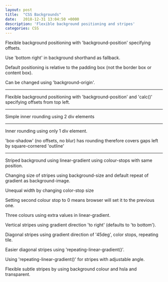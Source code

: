```yaml
---
layout: post
title:  "CSS Backgrounds"
date:   2018-12-31 13:04:50 +0000
description: 'Flexible background positioning and stripes'
categories: CSS
---
```

<div class="flexible-background">
  <div>
    <p>Flexible background positioning with 'background-position' specifying offsets.</p>
    <p>Use 'bottom right' in background shorthand as fallback.</p>
    <p>Default positioning is relative to the padding box (not the border box or content box).</p>
    <p>Can be changed using 'background-origin'.</p>
  </div>
</div>
<!--more-->

<hr />
<div class="flexible-background-calc">
  <div>
    <p>Flexible background positioning with 'background-position' and 'calc()' specifying offsets from top left.</p>
  </div>
</div>
<hr />
<div class="inner-rounding">
  <div>
    <p>Simple inner rounding using 2 div elements</p>
  </div>
</div>
<hr />
<div class="inner-rounding-box">
  <p>Inner rounding using only 1 div element.</p>
  <p>'box-shadow' (no offsets, no blur) has rounding therefore covers gaps left by square-cornered 'outline'</p>
</div>
<hr />
<div class="container">
  <div class="striped-background">
    <div>
      <p>Striped background using linear-gradient using colour-stops with same position.</p>
    </div>
  </div>
  <div class="striped-background-2">
    <div>
      <p>Changing size of stripes using background-size and default repeat of gradient as background-image.</p>
    </div>
  </div>
  <div class="striped-background-3">
    <div>
      <p>Unequal width by changing color-stop size </p>
      <p>Setting second colour stop to 0 means browser will set it to the previous one.</p>
    </div>
  </div>
  <div class="striped-background-4">
    <div>
      <p>Three colours using extra values in linear-gradient.</p>
    </div>
  </div>
  <div class="striped-background-5">
    <div>
      <p>Vertical stripes using gradient direction 'to right' (defaults to 'to bottom').</p>
    </div>
  </div>
  <div class="striped-background-6">
    <div>
      <p>Diagonal stripes using gradient direction of '45deg', color stops, repeating tile.</p>
    </div>
  </div>
  <div class="striped-background-7">
    <div>
      <p>Easier diagonal stripes using 'repeating-linear-gradient()'.</p>
    </div>
  </div>
  <div class="striped-background-8">
    <div>
      <p>Using 'repeating-linear-gradient()' for stripes with adjustable angle.</p>
    </div>
  </div>
  <div class="striped-background-9">
    <div>
      <p>Flexible subtle stripes by using background colour and hsla and transparent.</p>
    </div>
  </div>
</div>
